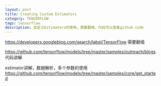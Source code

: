 ```yaml
---
layout: post
title: Creating Custom Estimators
category: TENSORFLOW
tags: tensorflow
description: 自定义Estimators的使用，需要翻墙，代码可以查看github code
---
```

https://developers.googleblog.com/search/label/TensorFlow 需要翻墙


https://github.com/tensorflow/models/tree/master/samples/outreach/blogs 代码讲解

estimator讲解，数据解析，多个参数的使用
https://github.com/tensorflow/models/tree/master/samples/core/get_started 
